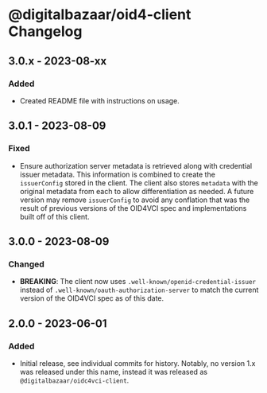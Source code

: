 # @digitalbazaar/oid4-client Changelog

## 3.0.x - 2023-08-xx

### Added

- Created README file with instructions on usage.

## 3.0.1 - 2023-08-09

### Fixed

- Ensure authorization server metadata is retrieved along with credential issuer
  metadata. This information is combined to create the `issuerConfig` stored in
  the client. The client also stores `metadata` with the original metadata from
  each to allow differentiation as needed. A future version may remove
  `issuerConfig` to avoid any conflation that was the result of previous
  versions of the OID4VCI spec and implementations built off of this client.

## 3.0.0 - 2023-08-09

### Changed

- **BREAKING**: The client now uses `.well-known/openid-credential-issuer`
  instead of `.well-known/oauth-authorization-server` to match the current
  version of the OID4VCI spec as of this date.

## 2.0.0 - 2023-06-01

### Added

- Initial release, see individual commits for history. Notably, no version 1.x
  was released under this name, instead it was released as
  `@digitalbazaar/oidc4vci-client`.
